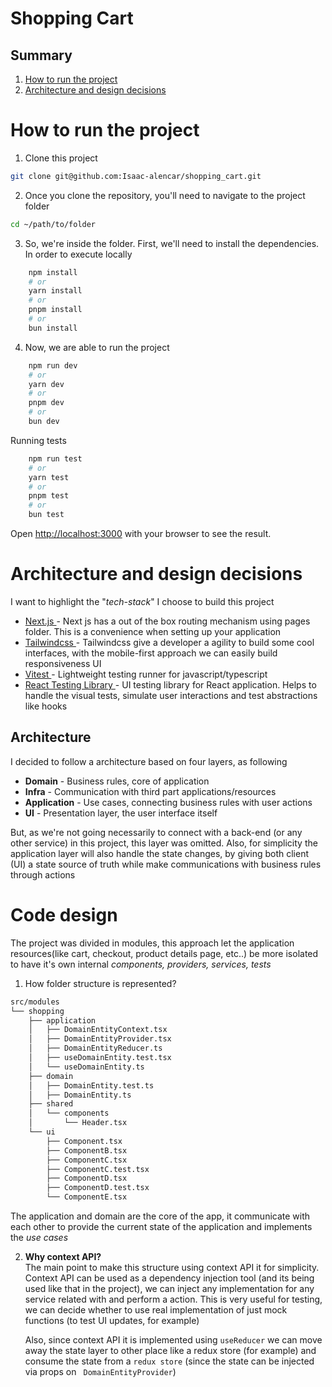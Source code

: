# Shopping Cart

## Summary

1. [How to run the project](#how-to-run-the-project)
2. [Architecture and design decisions](#architecture-and-design-decisions)

# How to run the project

1. Clone this project
```bash
git clone git@github.com:Isaac-alencar/shopping_cart.git
```

2. Once you clone the repository, you'll need to navigate to the project folder

```bash
cd ~/path/to/folder
```

3. So, we're inside the folder. First, we'll need to install the dependencies. In order to execute locally

```bash
	npm install
	# or
	yarn install
	# or
	pnpm install
	# or
	bun install
```

4. Now, we are able to run the project

```bash
	npm run dev
	# or
	yarn dev
	# or
	pnpm dev
	# or
	bun dev
```

Running tests
```bash
	npm run test
	# or
	yarn test
	# or
	pnpm test
	# or
	bun test
```

Open [http://localhost:3000](http://localhost:3000) with your browser to see the result.

# Architecture and design decisions

I want to highlight the "_tech-stack_" I choose to build this project

- [Next.js ](https://nextjs.org/docs) - Next js has a out of the box routing mechanism using pages folder. This is a convenience when setting up your application
- [Tailwindcss ](https://tailwindcss.com/) - Tailwindcss give a developer a agility to build some cool interfaces, with the mobile-first approach we can easily build responsiveness UI
- [Vitest ](https://vitest.dev/) - Lightweight testing runner for javascript/typescript
- [React Testing Library ](https://testing-library.com/docs/) - UI testing library for React application. Helps to handle the visual tests, simulate user interactions and test abstractions like hooks

## Architecture

I decided to follow a architecture based on four layers, as following

- **Domain** - Business rules, core of application
- **Infra** - Communication with third part applications/resources
- **Application** - Use cases, connecting business rules with user actions
- **UI** - Presentation layer, the user interface itself

But, as we're not going necessarily to connect with a back-end (or any other service) in this project, this layer was omitted. Also, for simplicity the application layer will also handle the state changes, by giving both client (UI) a state source of truth while make communications with business rules through actions

# Code design

The project was divided in modules, this approach let the application resources(like cart, checkout, product details page, etc..) be more isolated to have it's own internal _components, providers, services, tests_

1. How folder structure is represented?

```bash
src/modules
└── shopping
    ├── application
    │   ├── DomainEntityContext.tsx
    │   ├── DomainEntityProvider.tsx
    │   ├── DomainEntityReducer.ts
    │   ├── useDomainEntity.test.tsx
    │   └── useDomainEntity.ts
    ├── domain
    │   ├── DomainEntity.test.ts
    │   ├── DomainEntity.ts
    ├── shared
    │   └── components
    │       └── Header.tsx
    └── ui
        ├── Component.tsx
        ├── ComponentB.tsx
        ├── ComponentC.tsx
        ├── ComponentC.test.tsx
        ├── ComponentD.tsx
        ├── ComponentD.test.tsx
        └── ComponentE.tsx
```

The application and domain are the core of the app, it communicate with each other to provide the current state of the application and implements the _use cases_  


2. **Why context API?**  
   The main point to make this structure using context API it for simplicity. Context API can be used as a dependency injection tool (and its being used like that in the project), we can inject any implementation for any service related with and perform a action. This is very useful for testing, we can decide whether to use real implementation of just mock functions (to test UI updates, for example)  

    Also, since context API it is implemented using `useReducer` we can move away the state layer to other place like a redux store (for example)
    and consume the state from a `redux store` (since the state can be injected via props on ` DomainEntityProvider`)
